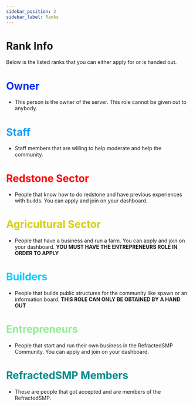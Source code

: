 ```yaml
---
sidebar_position: 2
sidebar_label: Ranks
---
```

# Rank Info
Below is the listed ranks that you can either apply for or is handed out.

# <font color="#07e2ffff">Owner</font>
- This person is the owner of the server. This role cannot be given out to anybody.

# <font color="#1779c9ff">Staff</font>
- Staff members that are willing to help moderate and help the community.

# <font color="#FF0000">Redstone Sector</font>
- People that know how to do redstone and have previous experiences with builds. You can apply and join on your dashboard.

# <font color="#d4d004">Agricultural Sector</font>
- People that have a business and run a farm. You can apply and join on your dashboard. **YOU MUST HAVE THE ENTREPRENEURS ROLE IN ORDER TO APPLY**

# <font color="#003cffff">Builders</font>
- People that builds public structures for the community like spawn or an information board. **THIS ROLE CAN ONLY BE OBTAINED BY A HAND OUT**

# <font color="#90EE90">Entrepreneurs</font>
- People that start and run their own business in the RefractedSMP Community. You can apply and join on your dashboard.

# <font color="#008B8B">RefractedSMP Members</font>
- These are people that got accepted and are members of the RefractedSMP.


